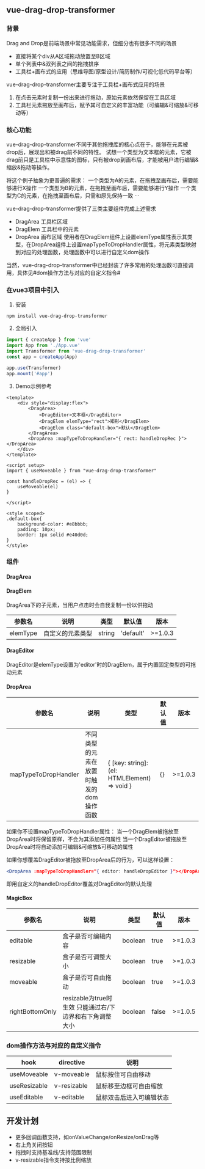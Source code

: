 ## vue-drag-drop-transformer
### 背景
Drag and Drop是前端场景中常见功能需求，但细分也有很多不同的场景
- 直接将某个div从A区域拖动放置至B区域
- 单个列表中&双列表之间的拖拽排序
- 工具栏+画布式的应用（思维导图/原型设计/简历制作/可视化低代码平台等）

vue-drag-drop-transformer主要专注于工具栏+画布式应用的场景
1. 在点击元素时复制一份出来进行拖动，原始元素依然保留在工具区域
2. 工具栏元素拖放至画布后，赋予其可自定义的丰富功能（可编辑&可缩放&可移动等）

### 核心功能
vue-drag-drop-transformer不同于其他拖拽库的核心点在于，能够在元素被drop后，展现出和被drag前不同的特性。
试想一个类型为文本框的元素，它被drag前只是工具栏中示意性的图标，只有被drop到画布后，才能被用户进行编辑&缩放&拖动等操作。

将这个例子抽象为更普遍的需求：
一个类型为A的元素，在拖拽至画布后，需要能够进行X操作
一个类型为B的元素，在拖拽至画布后，需要能够进行Y操作
一个类型为C的元素，在拖拽至画布后，只需和原先保持一致
···

vue-drag-drop-transformer提供了三类主要组件完成上述需求
- DragArea 工具栏区域
- DragElem 工具栏中的元素
- DropArea 画布区域
使用者在DragElem组件上设置elemType属性表示其类型，在DropArea组件上设置mapTypeToDropHandler属性，将元素类型映射到对应的处理函数，处理函数中可以进行自定义dom操作

当然，vue-drag-drop-transformer中已经封装了许多常用的处理函数可直接调用，具体见#dom操作方法与对应的自定义指令#

### 在vue3项目中引入
1. 安装
```
npm install vue-drag-drop-transformer
```

2. 全局引入 
```js title="src/main.js"
import { createApp } from 'vue'
import App from './App.vue'
import Transformer from 'vue-drag-drop-transformer'
const app = createApp(App)

app.use(Transformer)
app.mount('#app')
```

3. Demo示例参考
```vue title="App.vue"
<template>
    <div style="display:flex">
        <DragArea>
            <DragEditor>文本框</DragEditor>
            <DragElem elemType="rect">矩形</DragElem>
            <DragElem class="default-box">默认</DragElem>
        </DragArea>
        <DropArea :mapTypeToDropHandler="{ rect: handleDropRec }"></DropArea>
    </div>
</template>
  
<script setup>
import { useMoveable } from "vue-drag-drop-transformer"

const handleDropRec = (el) => {
    useMoveable(el)
}

</script>
  
<style scoped>
.default-box{
    background-color: #e8bbbb;
    padding: 10px;
    border: 1px solid #e40d0d;
}
</style>
```

### 组件

#### DragArea

#### DragElem

DragArea下的子元素，当用户点击时会自我复制一份以供拖动

| 参数名 | 说明 | 类型 | 默认值 | 版本 |
|---------|---------|---------|---------|---------|
| elemType | 自定义的元素类型 | string | 'default' | >=1.0.3 |

#### DragEditor

DragEditor是elemType设置为'editor'时的DragElem，属于内置固定类型的可拖动元素

#### DropArea

| 参数名 | 说明 | 类型 | 默认值 | 版本 |
|---------|---------|---------|---------|---------|
| mapTypeToDropHandler | 不同类型的元素在放置时触发的dom操作函数 | { [key: string]: (el: HTMLElement) => void } | {} | >=1.0.3 |

如果你不设置mapTypeToDropHandler属性：
当一个DragElem被拖放至DropArea时将保留原样，不会为其添加任何属性
当一个DragEditor被拖放至DropArea时将自动添加可编辑&可缩放&可移动的属性

如果你想覆盖DragEditor被拖放至DropArea后的行为，可以这样设置：
```jsx
<DropArea :mapTypeToDropHandler="{ editor: handleDropEditor }"></DropArea>
```
即用自定义的handleDropEditor覆盖对DragEditor的默认处理

#### MagicBox 

| 参数名 | 说明 | 类型 | 默认值 | 版本 |
|---------|---------|---------|---------|---------|
| editable | 盒子是否可编辑内容 | boolean | true | >=1.0.3 |
| resizable | 盒子是否可调整大小 | boolean | true | >=1.0.3 |
| moveable | 盒子是否可自由拖动 | boolean | true | >=1.0.3 |
| rightBottomOnly | resizable为true时生效 只能通过右/下边界和右下角调整大小 | boolean | false | >=1.0.5 |

### dom操作方法与对应的自定义指令
| hook | directive | 说明 |
|---------|---------|---------|
| useMoveable | v-moveable | 鼠标按住可自由移动 |
| useResizable | v-resizable | 鼠标移至边框可自由缩放 | 
| useEditable | v-editable | 鼠标双击后进入可编辑状态 |

## 开发计划

- 更多回调函数支持，如onValueChange/onResize/onDrag等
- 右上角关闭按钮
- 拖拽时支持基准线/支持范围限制
- v-resizable指令支持按比例缩放